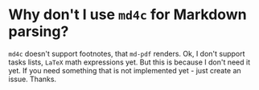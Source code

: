 
# Why don't I use `md4c` for Markdown parsing?

`md4c` doesn't support footnotes, that `md-pdf` renders. Ok, I don't support tasks lists,
`LaTeX` math expressions yet. But this is because I don't need it yet. If you need something
that is not implemented yet - just create an issue. Thanks.
